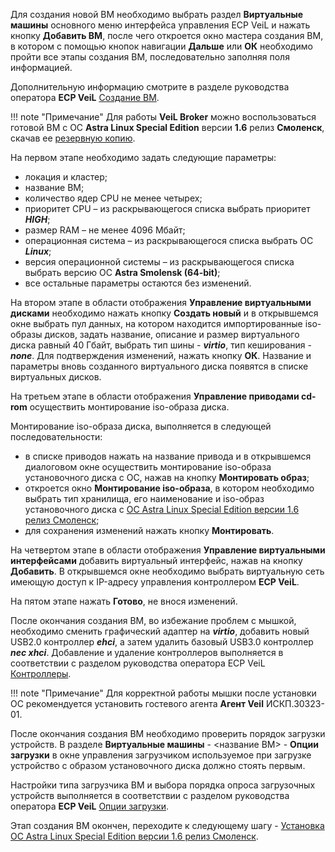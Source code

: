 Для создания новой ВМ необходимо выбрать раздел **Виртуальные машины** основного меню интерфейса 
управления ECP VeiL и нажать кнопку **Добавить ВМ**, после чего откроется окно мастера создания ВМ, 
в котором с помощью кнопок навигации **Дальше** или **ОК** необходимо пройти все этапы 
создания ВМ, последовательно заполняя поля информацией.

Дополнительную информацию смотрите в разделе руководства оператора **ECP VeiL** 
[Создание ВМ](https://veil.mashtab.org/docs/latest/base/operator_guide/domains/create/).

!!! note "Примечание" 
    Для работы **VeiL Broker** можно воспользоваться готовой ВМ с ОС **Astra Linux Special Edition** версии **1.6** 
    релиз **Смоленск**, скачав ее [резервную копию](https://veil-update.mashtab.org/files/astra/astravdi-2021.05.26-19.16.19.tar).

На первом этапе необходимо задать следующие параметры:

   - локация и кластер;
   - название ВМ;
   - количество ядер CPU не менее четырех;
   - приоритет CPU – из раскрывающегося списка выбрать приоритет **_HIGH_**;
   - размер RAM – не менее 4096 Мбайт;
   - операционная система – из раскрывающегося списка выбрать ОС **_Linux_**;
   - версия операционной системы – из раскрывающегося списка выбрать версию ОС **Astra Smolensk (64-bit)**;
   - все остальные параметры остаются без изменений.

На втором этапе в области отображения **Управление виртуальными дисками** необходимо нажать 
кнопку **Создать новый** и в открывшемся окне выбрать пул данных, на котором находится 
импортированные iso-образы дисков, задать название, описание и размер виртуального 
диска равный 40 Гбайт, выбрать тип шины - **_virtio_**, тип кеширования - **_none_**. Для подтверждения 
изменений, нажать кнопку **ОК**. Название и параметры вновь созданного виртуального диска 
появятся в списке виртуальных дисков. 

На третьем этапе в области отображения **Управление приводами cd-rom** осуществить 
монтирование iso-образа диска.

Монтирование iso-образа диска, выполняется в следующей последовательности:

   - в списке приводов нажать на название привода и в открывшемся диалоговом окне осуществить 
     монтирование iso-образа установочного диска с ОС, нажав на кнопку **Монтировать образ**;
   - откроется окно **Монтирование iso-образа**, в котором необходимо выбрать тип хранилища, его наименование 
     и iso-образ установочного диска c 
     [ОС Astra Linux Special Edition версии 1.6 релиз Смоленск](https://veil-update.mashtab.org/files/astra/smolensk/smolensk-1.6-20.06.2018_15.56.iso);
   - для сохранения изменений нажать кнопку **Монтировать**.

На четвертом этапе в области отображения **Управление виртуальными интерфейсами** добавить 
виртуальный интерфейс, нажав на кнопку **Добавить**. В открывшемся окне необходимо выбрать 
виртуальную сеть имеющую доступ к IP-адресу управления контроллером **ECP VeiL**.

На пятом этапе нажать **Готово**, не внося изменений.

После окончания создания ВМ, во избежание проблем с мышкой, необходимо сменить графический 
адаптер на **_virtio_**, добавить новый USB2.0 контроллер **_ehci_**, а затем удалить базовый USB3.0 контроллер 
**_nec xhci_**. Добавление и удаление контроллеров выполняется в соответствии с разделом руководства оператора ECP VeiL 
[Контроллеры](https://veil.mashtab.org/docs/latest/base/operator_guide/domains/controllers/).

!!! note "Примечание" 
    Для корректной работы мышки после установки ОС рекомендуется установить гостевого 
    агента **Агент Veil** ИСКП.30323-01.

После окончания создания ВМ необходимо проверить порядок загрузки устройств. 
В разделе **Виртуальные машины** - <название ВМ> - **Опции загрузки** в окне управления 
загрузчиком используемое при загрузке устройство с образом установочного диска должно стоять первым.

Настройки типа загрузчика ВМ и выбора порядка опроса загрузочных устройств выполняется 
в соответствии с разделом руководства оператора **ECP VeiL** 
[Опции загрузки](https://veil.mashtab.org/docs/latest/base/operator_guide/domains/boot/).

Этап создания ВМ окончен, переходите к следующему шагу - 
[Установка ОС Astra Linux Special Edition версии 1.6 релиз Смоленск](../engineer_guide/install_os.md).